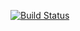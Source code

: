 [![Build Status](https://travis-ci.org/Mello-App/static-website.svg?branch=master)](https://travis-ci.org/Mello-App/static-website)

